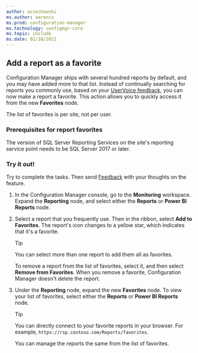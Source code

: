 ```yaml
---
author: aczechowski
ms.author: aaroncz
ms.prod: configuration-manager
ms.technology: configmgr-core
ms.topic: include
ms.date: 02/18/2021
---
```


## <a name="bkmk_reports"></a> Add a report as a favorite

<!--8034298-->

Configuration Manager ships with several hundred reports by default, and you may have added more to that list. Instead of continually searching for reports you commonly use, based on your [UserVoice feedback](https://configurationmanager.uservoice.com/forums/300492-ideas/suggestions/19042315-sccm-reports-option-to-create-favorites), you can now make a report a favorite. This action allows you to quickly access it from the new **Favorites** node.

The list of favorites is per site, not per user.

### Prerequisites for report favorites

The version of SQL Server Reporting Services on the site's reporting service point needs to be SQL Server 2017 or later.

### Try it out!

Try to complete the tasks. Then send [Feedback](/configmgr/core/understand/find-help#product-feedback) with your thoughts on the feature.

1. In the Configuration Manager console, go to the **Monitoring** workspace. Expand the **Reporting** node, and select either the **Reports** or **Power BI Reports** node.

1. Select a report that you frequently use. Then in the ribbon, select **Add to Favorites**. The report's icon changes to a yellow star, which indicates that it's a favorite.

    > [!TIP]
    > You can select more than one report to add them all as favorites.

    To remove a report from the list of favorites, select it, and then select **Remove from Favorites**. When you remove a favorite, Configuration Manager doesn't delete the report.

1. Under the **Reporting** node, expand the new **Favorites** node. To view your list of favorites, select either the **Reports** or **Power BI Reports** node.

    > [!TIP]
    > You can directly connect to your favorite reports in your browser. For example, `https://rsp.contoso.com/Reports/favorites`.

    You can manage the reports the same from the list of favorites.
